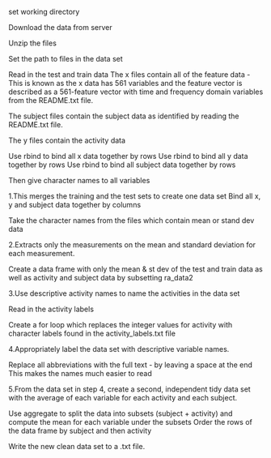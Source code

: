 set working directory

Download the data from server

Unzip the files

Set the path to files in the data set

Read in the test and train data
The x files contain all of the feature data - This is known as the x data has 561 variables and the feature vector is described as a 561-feature vector with time and frequency domain variables from the README.txt file.

The subject files contain the subject data as identified by reading the README.txt file.

The y files contain the activity data


Use rbind to bind all x data together by rows
Use rbind to bind all y data together by rows
Use rbind to bind all subject data together by rows

Then give character names to all variables

1.This merges the training and the test sets to create one data set
Bind all x, y and subject data together by columns


Take the character names from the files which contain mean or stand dev data 


2.Extracts only the measurements on the mean and standard deviation for each measurement.

Create a data frame with only the mean & st dev of the test and train data as well as activity and subject data by subsetting ra_data2

3.Use descriptive activity names to name the activities in the data set

Read in the activity labels

Create a for loop which replaces the integer values for activity with character labels found in the activity_labels.txt file


4.Appropriately label the data set with descriptive variable names.

Replace all abbreviations with the full text - by leaving a space at the end
This makes the names much easier to read

5.From the data set in step 4, create a second, independent tidy data set with the average of each variable for each activity and each subject.

Use aggregate to split the data into subsets (subject + activity) and compute the mean for each variable under the subsets
Order the rows of the data frame by subject and then activity

Write the new clean data set to a .txt file. 


